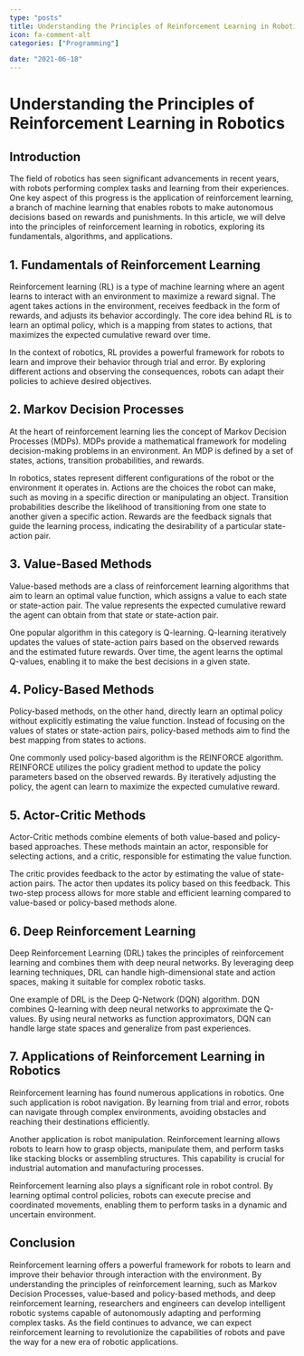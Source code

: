 ```yaml
---
type: "posts"
title: Understanding the Principles of Reinforcement Learning in Robotics
icon: fa-comment-alt
categories: ["Programming"]

date: "2021-06-18"
---
```




# Understanding the Principles of Reinforcement Learning in Robotics

## Introduction

The field of robotics has seen significant advancements in recent years, with robots performing complex tasks and learning from their experiences. One key aspect of this progress is the application of reinforcement learning, a branch of machine learning that enables robots to make autonomous decisions based on rewards and punishments. In this article, we will delve into the principles of reinforcement learning in robotics, exploring its fundamentals, algorithms, and applications.

## 1. Fundamentals of Reinforcement Learning

Reinforcement learning (RL) is a type of machine learning where an agent learns to interact with an environment to maximize a reward signal. The agent takes actions in the environment, receives feedback in the form of rewards, and adjusts its behavior accordingly. The core idea behind RL is to learn an optimal policy, which is a mapping from states to actions, that maximizes the expected cumulative reward over time.

In the context of robotics, RL provides a powerful framework for robots to learn and improve their behavior through trial and error. By exploring different actions and observing the consequences, robots can adapt their policies to achieve desired objectives.

## 2. Markov Decision Processes

At the heart of reinforcement learning lies the concept of Markov Decision Processes (MDPs). MDPs provide a mathematical framework for modeling decision-making problems in an environment. An MDP is defined by a set of states, actions, transition probabilities, and rewards.

In robotics, states represent different configurations of the robot or the environment it operates in. Actions are the choices the robot can make, such as moving in a specific direction or manipulating an object. Transition probabilities describe the likelihood of transitioning from one state to another given a specific action. Rewards are the feedback signals that guide the learning process, indicating the desirability of a particular state-action pair.

## 3. Value-Based Methods

Value-based methods are a class of reinforcement learning algorithms that aim to learn an optimal value function, which assigns a value to each state or state-action pair. The value represents the expected cumulative reward the agent can obtain from that state or state-action pair.

One popular algorithm in this category is Q-learning. Q-learning iteratively updates the values of state-action pairs based on the observed rewards and the estimated future rewards. Over time, the agent learns the optimal Q-values, enabling it to make the best decisions in a given state.

## 4. Policy-Based Methods

Policy-based methods, on the other hand, directly learn an optimal policy without explicitly estimating the value function. Instead of focusing on the values of states or state-action pairs, policy-based methods aim to find the best mapping from states to actions.

One commonly used policy-based algorithm is the REINFORCE algorithm. REINFORCE utilizes the policy gradient method to update the policy parameters based on the observed rewards. By iteratively adjusting the policy, the agent can learn to maximize the expected cumulative reward.

## 5. Actor-Critic Methods

Actor-Critic methods combine elements of both value-based and policy-based approaches. These methods maintain an actor, responsible for selecting actions, and a critic, responsible for estimating the value function.

The critic provides feedback to the actor by estimating the value of state-action pairs. The actor then updates its policy based on this feedback. This two-step process allows for more stable and efficient learning compared to value-based or policy-based methods alone.

## 6. Deep Reinforcement Learning

Deep Reinforcement Learning (DRL) takes the principles of reinforcement learning and combines them with deep neural networks. By leveraging deep learning techniques, DRL can handle high-dimensional state and action spaces, making it suitable for complex robotic tasks.

One example of DRL is the Deep Q-Network (DQN) algorithm. DQN combines Q-learning with deep neural networks to approximate the Q-values. By using neural networks as function approximators, DQN can handle large state spaces and generalize from past experiences.

## 7. Applications of Reinforcement Learning in Robotics

Reinforcement learning has found numerous applications in robotics. One such application is robot navigation. By learning from trial and error, robots can navigate through complex environments, avoiding obstacles and reaching their destinations efficiently.

Another application is robot manipulation. Reinforcement learning allows robots to learn how to grasp objects, manipulate them, and perform tasks like stacking blocks or assembling structures. This capability is crucial for industrial automation and manufacturing processes.

Reinforcement learning also plays a significant role in robot control. By learning optimal control policies, robots can execute precise and coordinated movements, enabling them to perform tasks in a dynamic and uncertain environment.

## Conclusion

Reinforcement learning offers a powerful framework for robots to learn and improve their behavior through interaction with the environment. By understanding the principles of reinforcement learning, such as Markov Decision Processes, value-based and policy-based methods, and deep reinforcement learning, researchers and engineers can develop intelligent robotic systems capable of autonomously adapting and performing complex tasks. As the field continues to advance, we can expect reinforcement learning to revolutionize the capabilities of robots and pave the way for a new era of robotic applications.